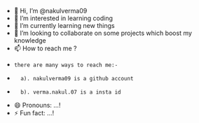 - 👋 Hi, I’m @nakulverma09
- 👀 I’m interested in learning coding
- 🌱 I’m currently learning new things
- 💞️ I’m looking to collaborate on some projects which boost my knowledge
- 📫 How to reach me ?
-     there are many ways to reach me:-
-       a). nakulverma09 is a github account
-       b). verma.nakul.07 is a insta id
- 😄 Pronouns: ...!
- ⚡ Fun fact: ...!

<!---
nakulverma09/nakulverma09 is a ✨ special ✨ repository because its `README.md` (this file) appears on your GitHub profile.
You can click the Preview link to take a look at your changes.
--->
